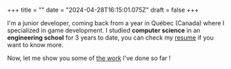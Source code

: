 +++
title = ""
date = "2024-04-28T16:15:01.075Z"
draft = false
+++


I'm a junior developer, coming back from a year in Québec (Canada) where I specialized in game development.
I studied **computer science** in an **engineering school** for 3 years to date, you can check my [resume](./CV-FR.pdf) if you want to know more.

Now, let me show you some of [the work](projects/) I've done so far !